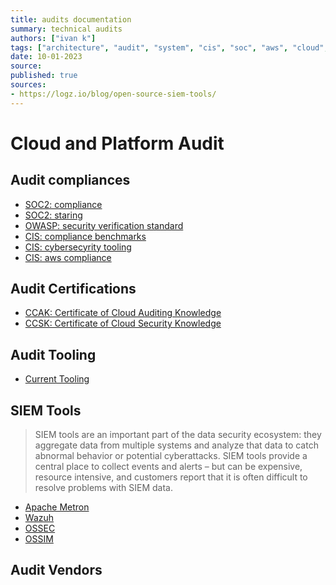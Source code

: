 ```yaml
---
title: audits documentation
summary: technical audits
authors: ["ivan k"]
tags: ["architecture", "audit", "system", "cis", "soc", "aws", "cloud", "platform", "security", "cyber-sec", "siem"]
date: 10-01-2023
source:
published: true
sources:
- https://logz.io/blog/open-source-siem-tools/
---
```


# Cloud and Platform Audit

## Audit compliances

- [SOC2: compliance](https://www.imperva.com/learn/data-security/soc-2-compliance)
- [SOC2: staring](https://latacora.micro.blog/2020/03/12/the-soc-starting.html)
- [OWASP: security verification standard](https://owasp-aasvs.readthedocs.io/en/latest/)
- [CIS: compliance benchmarks](https://www.cisecurity.org/cis-benchmarks/)
- [CIS: cybersecyrity tooling](https://www.cisecurity.org/cybersecurity-tools/)
- [CIS: aws compliance][cis-aws-compliance]

## Audit Certifications

- [CCAK: Certificate of Cloud Auditing Knowledge](https://cloudsecurityalliance.org/education/ccak/)
- [CCSK: Certificate of Cloud Security Knowledge](https://cloudsecurityalliance.org/education/ccsk/)

## Audit Tooling

- [Current Tooling](../../tools/audit.md)

## SIEM Tools

> SIEM tools are an important part of the data security ecosystem: they aggregate data from multiple systems and analyze that data to catch abnormal behavior or potential cyberattacks. SIEM tools provide a central place to collect events and alerts – but can be expensive, resource intensive, and customers report that it is often difficult to resolve problems with SIEM data.

- [Apache Metron](https://metron.apache.org/about/)
- [Wazuh](https://github.com/wazuh/wazuh)
- [OSSEC](https://github.com/ossec)
- [OSSIM](https://github.com/ossimlabs/ossim)

## Audit Vendors

<!-- resoruces -->
[cis-aws-compliance]: https://gruntwork.io/guides/compliance/how-to-achieve-cis-benchmark-compliance#what-youll-learn-in-this-guide
